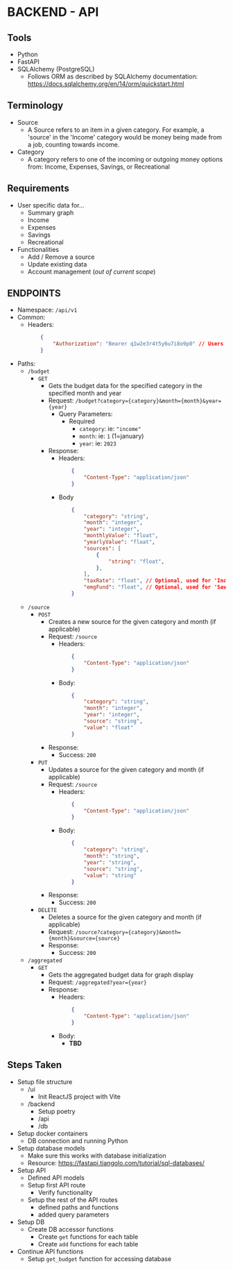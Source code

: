 # BACKEND - API

## Tools
 - Python
 - FastAPI
 - SQLAlchemy (PostgreSQL)
    - Follows ORM as described by SQLAlchemy documentation: https://docs.sqlalchemy.org/en/14/orm/quickstart.html

## Terminology
 - Source
    - A Source refers to an item in a given category. For example, a 'source' in the 'Income' category would be money being made from a job, counting towards income.
- Category
    - A category refers to one of the incoming or outgoing money options from: Income, Expenses, Savings, or Recreational

## Requirements
 - User specific data for...
    - Summary graph
    - Income
    - Expenses
    - Savings
    - Recreational 
 - Functionalities
    - Add / Remove a source
    - Update existing data
    - Account management (*out of current scope*)

## ENDPOINTS
 - Namespace: `/api/v1`
 - Common:
    - Headers:
        ```json
            {
                "Authorization": "Bearer q1w2e3r4t5y6u7i8o9p0" // Users auth token (*Out of current scope*)
            }
        ```
 - Paths:
    - `/budget`
        - `GET`
            - Gets the budget data for the specified category in the specified month and year
            - Request: `/budget?category={category}&month={month}&year={year}`
                - Query Parameters:
                    - Required
                        - `category`: ie: `"income"`
                        - `month`:    ie: `1` (1=january)
                        - `year`:     ie: `2023`
            - Response:
                - Headers:
                    ```json
                        {
                            "Content-Type": "application/json"
                        }
                    ```
                - Body
                    ```json
                        {
                            "category": "string",
                            "month": "integer",
                            "year": "integer",
                            "monthlyValue": "float",
                            "yearlyValue": "float",
                            "sources": [
                                {
                                    "string": "float",
                                },
                            ],
                            "taxRate": "float", // Optional, used for 'Income'
                            "emgFund": "float", // Optional, used for 'Savings'
                        }
                    ```
    - `/source`
        - `POST`
            - Creates a new source for the given category and month (if applicable)
            - Request: `/source`
                - Headers:
                    ```json
                        {
                            "Content-Type": "application/json"
                        }
                    ```
                - Body:
                    ```json
                        {
                            "category": "string",
                            "month": "integer",
                            "year": "integer",
                            "source": "string",
                            "value": "float"
                        }
                    ```
            - Response:
                - Success: `200`
        - `PUT`
            - Updates a source for the given category and month (if applicable)
            - Request: `/source`
                - Headers:
                    ```json
                        {
                            "Content-Type": "application/json"
                        }
                    ```
                - Body:
                    ```json
                        {
                            "category": "string",
                            "month": "string",
                            "year": "string",
                            "source": "string",
                            "value": "string"
                        }
                    ```
            - Response:
                - Success: `200`
        - `DELETE`
            - Deletes a source for the given category and month (if applicable)
            - Request: `/source?category={category}&month={month}&source={source}`
            - Response:
                - Success: `200`
    - `/aggregated`
        - `GET`
            - Gets the aggregated budget data for graph display
            - Request: `/aggregated?year={year}`
            - Response:
                - Headers:
                    ```json
                        {
                            "Content-Type": "application/json"
                        }
                    ```
                - Body:
                    - **TBD**

## Steps Taken
 - Setup file structure
   - /ui
      - Init ReactJS project with Vite
   - /backend
      - Setup poetry
      - /api
      - /db
 - Setup docker containers
    - DB connection and running Python
 - Setup database models
    - Make sure this works with database initialization
    - Resource: https://fastapi.tiangolo.com/tutorial/sql-databases/
 - Setup API
   - Defined API models
   - Setup first API route
      - Verify functionality
   - Setup the rest of the API routes
      - defined paths and functions
      - added query parameters
 - Setup DB
   - Create DB accessor functions
      - Create `get` functions for each table
      - Create `add` functions for each table
 - Continue API functions
   - Setup `get_budget` function for accessing database
      
